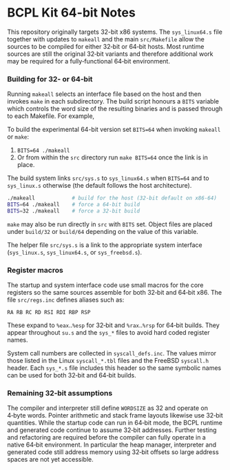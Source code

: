 # BCPL Kit 64-bit Notes

This repository originally targets 32-bit x86 systems.  The
`sys_linux64.s` file together with updates to `makeall` and the main
`src/Makefile` allow the sources to be compiled for either 32‑bit or
64‑bit hosts.  Most runtime sources are still the original 32‑bit
variants and therefore additional work may be required for a
fully‑functional 64‑bit environment.


### Building for 32‑ or 64‑bit

Running `makeall` selects an interface file based on the host and then
invokes `make` in each subdirectory.  The build script honours a
`BITS` variable which controls the word size of the resulting binaries
and is passed through to each Makefile.  For example,

To build the experimental 64-bit version set `BITS=64` when invoking
`makeall` or `make`:

1. `BITS=64 ./makeall`
2. Or from within the `src` directory run `make BITS=64` once the link
   is in place.

The build system links `src/sys.s` to `sys_linux64.s` when `BITS=64`
and to `sys_linux.s` otherwise (the default follows the host
architecture).


```sh
./makeall            # build for the host (32‑bit default on x86‑64)
BITS=64 ./makeall    # force a 64‑bit build
BITS=32 ./makeall    # force a 32‑bit build
```

`make` may also be run directly in `src` with `BITS` set.  Object files
are placed under `build/32` or `build/64` depending on the value of this
variable.

The helper file `src/sys.s` is a link to the appropriate system
interface (`sys_linux.s`, `sys_linux64.s`, or `sys_freebsd.s`).

### Register macros

The startup and system interface code use small macros for the core
registers so the same sources assemble for both 32‑bit and 64‑bit x86.
The file `src/regs.inc` defines aliases such as:

```
RA RB RC RD RSI RDI RBP RSP
```

These expand to `%eax`..`%esp` for 32‑bit and `%rax`..`%rsp` for 64‑bit
builds.  They appear throughout `su.s` and the `sys_*` files to avoid
hard coded register names.

System call numbers are collected in `syscall_defs.inc`.  The values
mirror those listed in the Linux `syscall_*.tbl` files and the FreeBSD
`syscall.h` header.  Each `sys_*.s` file includes this header so the
same symbolic names can be used for both 32‑bit and 64‑bit builds.

### Remaining 32‑bit assumptions

The compiler and interpreter still define `WORDSIZE` as 32 and operate on
4‑byte words.  Pointer arithmetic and stack frame layouts likewise use
32‑bit quantities.  While the startup code can run in 64‑bit mode, the
BCPL runtime and generated code continue to assume 32‑bit addresses.
Further testing and refactoring are required before the compiler can
fully operate in a native 64‑bit environment.
In particular the heap manager, interpreter and generated code still
address memory using 32‑bit offsets so large address spaces are not yet
accessible.
